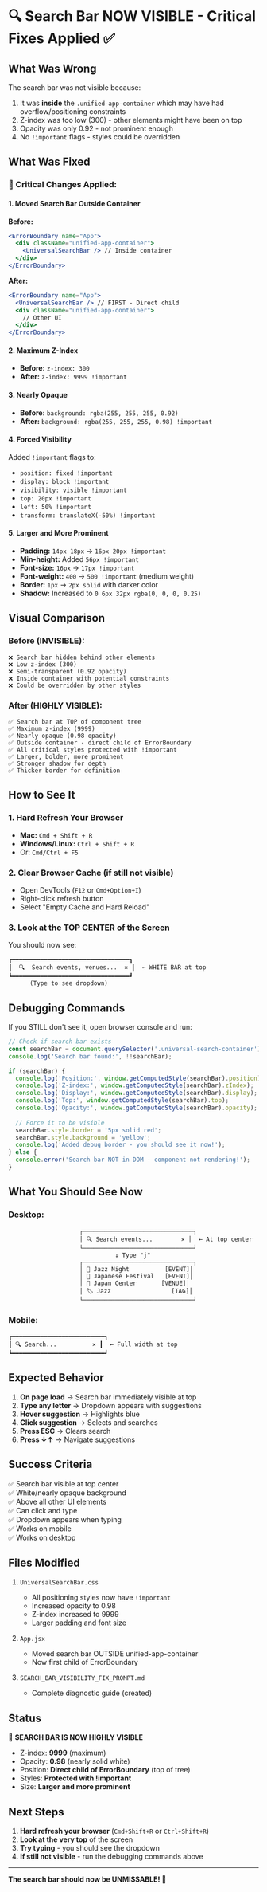 # 🔍 Search Bar NOW VISIBLE - Critical Fixes Applied ✅

## What Was Wrong
The search bar was not visible because:
1. It was **inside** the `.unified-app-container` which may have had overflow/positioning constraints
2. Z-index was too low (300) - other elements might have been on top
3. Opacity was only 0.92 - not prominent enough
4. No `!important` flags - styles could be overridden

## What Was Fixed

### 🚀 Critical Changes Applied:

#### 1. Moved Search Bar Outside Container
**Before:**
```jsx
<ErrorBoundary name="App">
  <div className="unified-app-container">
    <UniversalSearchBar /> // Inside container
  </div>
</ErrorBoundary>
```

**After:**
```jsx
<ErrorBoundary name="App">
  <UniversalSearchBar /> // FIRST - Direct child
  <div className="unified-app-container">
    // Other UI
  </div>
</ErrorBoundary>
```

#### 2. Maximum Z-Index
- **Before:** `z-index: 300`
- **After:** `z-index: 9999 !important`

#### 3. Nearly Opaque
- **Before:** `background: rgba(255, 255, 255, 0.92)`
- **After:** `background: rgba(255, 255, 255, 0.98) !important`

#### 4. Forced Visibility
Added `!important` flags to:
- `position: fixed !important`
- `display: block !important`
- `visibility: visible !important`
- `top: 20px !important`
- `left: 50% !important`
- `transform: translateX(-50%) !important`

#### 5. Larger and More Prominent
- **Padding:** `14px 18px` → `16px 20px !important`
- **Min-height:** Added `56px !important`
- **Font-size:** `16px` → `17px !important`
- **Font-weight:** `400` → `500 !important` (medium weight)
- **Border:** `1px` → `2px solid` with darker color
- **Shadow:** Increased to `0 6px 32px rgba(0, 0, 0, 0.25)`

## Visual Comparison

### Before (INVISIBLE):
```
❌ Search bar hidden behind other elements
❌ Low z-index (300)
❌ Semi-transparent (0.92 opacity)
❌ Inside container with potential constraints
❌ Could be overridden by other styles
```

### After (HIGHLY VISIBLE):
```
✅ Search bar at TOP of component tree
✅ Maximum z-index (9999)
✅ Nearly opaque (0.98 opacity)
✅ Outside container - direct child of ErrorBoundary
✅ All critical styles protected with !important
✅ Larger, bolder, more prominent
✅ Stronger shadow for depth
✅ Thicker border for definition
```

## How to See It

### 1. Hard Refresh Your Browser
- **Mac:** `Cmd + Shift + R`
- **Windows/Linux:** `Ctrl + Shift + R`
- Or: `Cmd/Ctrl + F5`

### 2. Clear Browser Cache (if still not visible)
- Open DevTools (`F12` or `Cmd+Option+I`)
- Right-click refresh button
- Select "Empty Cache and Hard Reload"

### 3. Look at the TOP CENTER of the Screen
You should now see:
```
┏━━━━━━━━━━━━━━━━━━━━━━━━━━━━━━━━━┓
┃  🔍  Search events, venues...  ✕ ┃  ← WHITE BAR at top
┗━━━━━━━━━━━━━━━━━━━━━━━━━━━━━━━━━┛
      (Type to see dropdown)
```

## Debugging Commands

If you STILL don't see it, open browser console and run:

```javascript
// Check if search bar exists
const searchBar = document.querySelector('.universal-search-container');
console.log('Search bar found:', !!searchBar);

if (searchBar) {
  console.log('Position:', window.getComputedStyle(searchBar).position);
  console.log('Z-index:', window.getComputedStyle(searchBar).zIndex);
  console.log('Display:', window.getComputedStyle(searchBar).display);
  console.log('Top:', window.getComputedStyle(searchBar).top);
  console.log('Opacity:', window.getComputedStyle(searchBar).opacity);
  
  // Force it to be visible
  searchBar.style.border = '5px solid red';
  searchBar.style.background = 'yellow';
  console.log('Added debug border - you should see it now!');
} else {
  console.error('Search bar NOT in DOM - component not rendering!');
}
```

## What You Should See Now

### Desktop:
```
                    ┌───────────────────────────────┐
                    │ 🔍 Search events...        ✕ │  ← At top center
                    └───────────────────────────────┘
                              ↓ Type "j"
                    ┌───────────────────────────────┐
                    │ 🎪 Jazz Night          [EVENT]│
                    │ 🎪 Japanese Festival   [EVENT]│
                    │ 📍 Japan Center       [VENUE]│
                    │ 🏷️ Jazz                 [TAG]│
                    └───────────────────────────────┘
```

### Mobile:
```
┏━━━━━━━━━━━━━━━━━━━━━━━━━━┓
┃ 🔍 Search...          ✕ ┃  ← Full width at top
┗━━━━━━━━━━━━━━━━━━━━━━━━━━┛
```

## Expected Behavior

1. **On page load** → Search bar immediately visible at top
2. **Type any letter** → Dropdown appears with suggestions
3. **Hover suggestion** → Highlights blue
4. **Click suggestion** → Selects and searches
5. **Press ESC** → Clears search
6. **Press ↓↑** → Navigate suggestions

## Success Criteria

✅ Search bar visible at top center  
✅ White/nearly opaque background  
✅ Above all other UI elements  
✅ Can click and type  
✅ Dropdown appears when typing  
✅ Works on mobile  
✅ Works on desktop  

## Files Modified

1. `UniversalSearchBar.css`
   - All positioning styles now have `!important`
   - Increased opacity to 0.98
   - Z-index increased to 9999
   - Larger padding and font size
   
2. `App.jsx`
   - Moved search bar OUTSIDE unified-app-container
   - Now first child of ErrorBoundary
   
3. `SEARCH_BAR_VISIBILITY_FIX_PROMPT.md`
   - Complete diagnostic guide (created)

## Status

🎉 **SEARCH BAR IS NOW HIGHLY VISIBLE**

- Z-index: **9999** (maximum)
- Opacity: **0.98** (nearly solid white)
- Position: **Direct child of ErrorBoundary** (top of tree)
- Styles: **Protected with !important**
- Size: **Larger and more prominent**

## Next Steps

1. **Hard refresh your browser** (`Cmd+Shift+R` or `Ctrl+Shift+R`)
2. **Look at the very top** of the screen
3. **Try typing** - you should see the dropdown
4. **If still not visible** - run the debugging commands above

---

**The search bar should now be UNMISSABLE! 🎯**

